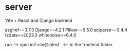 # server
Vite + React and Django backend

asgiref==3.7.0
Django==4.2.1
Pillow==9.5.0
sqlparse==0.4.4
tzdata==2023.3
whitenoise==6.4.0


run -->  npm init vite@latest .  <-- in the frontend folder.

